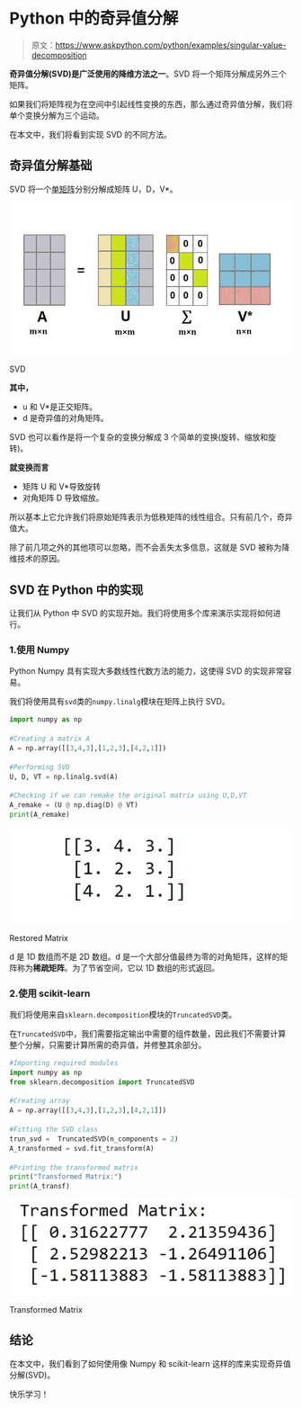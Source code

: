 # Python 中的奇异值分解

> 原文：<https://www.askpython.com/python/examples/singular-value-decomposition>

**奇异值分解(SVD)是广泛使用的降维方法之一**。SVD 将一个矩阵分解成另外三个矩阵。

如果我们将矩阵视为在空间中引起线性变换的东西，那么通过奇异值分解，我们将单个变换分解为三个运动。

在本文中，我们将看到实现 SVD 的不同方法。

## 奇异值分解基础

SVD 将一个[单矩阵](https://www.askpython.com/python/python-matrix-tutorial)分别分解成矩阵 U，D，V*。

![SVD ](img/e68f8c5c7ba533ba27a30e5c1ef7b269.png)

SVD

**其中，**

*   u 和 V*是正交矩阵。
*   d 是奇异值的对角矩阵。

SVD 也可以看作是将一个复杂的变换分解成 3 个简单的变换(旋转、缩放和旋转)。

**就变换而言**

*   矩阵 U 和 V*导致旋转
*   对角矩阵 D 导致缩放。

所以基本上它允许我们将原始矩阵表示为低秩矩阵的线性组合。只有前几个，奇异值大。

除了前几项之外的其他项可以忽略，而不会丢失太多信息，这就是 SVD 被称为降维技术的原因。

## SVD 在 Python 中的实现

让我们从 Python 中 SVD 的实现开始。我们将使用多个库来演示实现将如何进行。

### 1.使用 Numpy

Python Numpy 具有实现大多数线性代数方法的能力，这使得 SVD 的实现非常容易。

我们将使用具有`svd`类的`numpy.linalg`模块在矩阵上执行 SVD。

```py
import numpy as np

#Creating a matrix A
A = np.array([[3,4,3],[1,2,3],[4,2,1]])

#Performing SVD
U, D, VT = np.linalg.svd(A)

#Checking if we can remake the original matrix using U,D,VT
A_remake = (U @ np.diag(D) @ VT)
print(A_remake)

```

![Restored Matrix](img/24c563efa342fb19aba592e7475d98dc.png)

Restored Matrix

d 是 1D 数组而不是 2D 数组。d 是一个大部分值最终为零的对角矩阵，这样的矩阵称为**稀疏矩阵**。为了节省空间，它以 1D 数组的形式返回。

### 2.使用 scikit-learn

我们将使用来自`sklearn.decomposition`模块的`TruncatedSVD`类。

在`TruncatedSVD`中，我们需要指定输出中需要的组件数量，因此我们不需要计算整个分解，只需要计算所需的奇异值，并修整其余部分。

```py
#Importing required modules
import numpy as np
from sklearn.decomposition import TruncatedSVD

#Creating array 
A = np.array([[3,4,3],[1,2,3],[4,2,1]])

#Fitting the SVD class
trun_svd =  TruncatedSVD(n_components = 2)
A_transformed = svd.fit_transform(A)

#Printing the transformed matrix
print("Transformed Matrix:")
print(A_transf)

```

![Transformed Matrix](img/95290f0cf351b1a9652bc12d4062fcd3.png)

Transformed Matrix

## 结论

在本文中，我们看到了如何使用像 Numpy 和 scikit-learn 这样的库来实现奇异值分解(SVD)。

快乐学习！